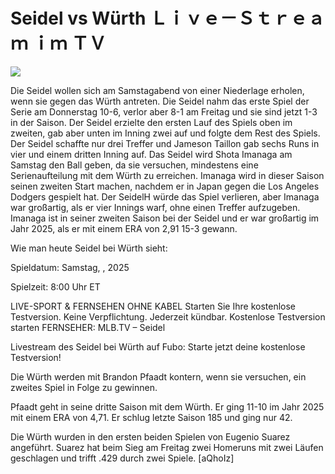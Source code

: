 # Seidel vs Würth Ｌｉｖｅ－Ｓｔｒｅａｍ ｉｍ ＴＶ  
  
  
[![](https://i.imgur.com/qSNzIqt.png)](https://movie.rssnews.media/qADIhrp.php)  
  
Die Seidel wollen sich am Samstagabend von einer Niederlage erholen, wenn sie gegen das Würth antreten. Die Seidel nahm das erste Spiel der Serie am Donnerstag 10-6, verlor aber 8-1 am Freitag und sie sind jetzt 1-3 in der Saison. Der Seidel erzielte den ersten Lauf des Spiels oben im zweiten, gab aber unten im Inning zwei auf und folgte dem Rest des Spiels. Der Seidel schaffte nur drei Treffer und Jameson Taillon gab sechs Runs in vier und einem dritten Inning auf. Das Seidel wird Shota Imanaga am Samstag den Ball geben, da sie versuchen, mindestens eine Serienaufteilung mit dem Würth zu erreichen. Imanaga wird in dieser Saison seinen zweiten Start machen, nachdem er in Japan gegen die Los Angeles Dodgers gespielt hat. Der SeidelH würde das Spiel verlieren, aber Imanaga war großartig, als er vier Innings warf, ohne einen Treffer aufzugeben. Imanaga ist in seiner zweiten Saison bei der Seidel und er war großartig im Jahr 2025, als er mit einem ERA von 2,91 15-3 gewann.

Wie man heute Seidel bei Würth sieht:

Spieldatum: Samstag, , 2025

Spielzeit: 8:00 Uhr ET

LIVE-SPORT & FERNSEHEN OHNE KABEL
Starten Sie Ihre kostenlose Testversion. Keine Verpflichtung. Jederzeit kündbar.
Kostenlose Testversion starten
FERNSEHER: MLB.TV – Seidel

Livestream des Seidel bei Würth auf Fubo: Starte jetzt deine kostenlose Testversion!

Die Würth werden mit Brandon Pfaadt kontern, wenn sie versuchen, ein zweites Spiel in Folge zu gewinnen.

Pfaadt geht in seine dritte Saison mit dem Würth. Er ging 11-10 im Jahr 2025 mit einem ERA von 4,71. Er schlug letzte Saison 185 und ging nur 42.

Die Würth wurden in den ersten beiden Spielen von Eugenio Suarez angeführt. Suarez hat beim Sieg am Freitag zwei Homeruns mit zwei Läufen geschlagen und trifft .429 durch zwei Spiele. [aQhoIz]
